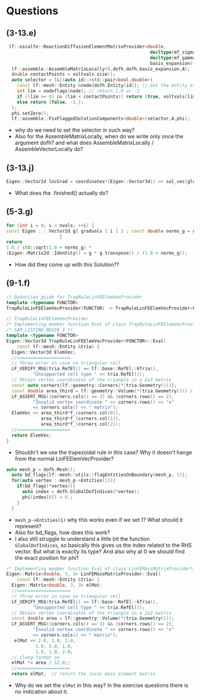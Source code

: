 # Questions
## (3-13.e) 
```C++
 lf::uscalfe::ReactionDiffusionElementMatrixProvider<double,
                                                      decltype(mf_sigma), 
                                                      decltype(mf_gamma)> 
                                                      basis_expansion(fe_space,mf_sigma,mf_gamma);
  lf::assemble::AssembleMatrixLocally(0,dofh,dofh,basis_expansion,A);
  double contactPoints = voltvals.size();
  auto selector = [&](auto id)->std::pair<bool,double>{
    const lf::mesh::Entity &node{dofh.Entity(id)}; // Get the entity of the node
    int lim = nodeflags(node); // return 1,0 or -1
    if ((lim >= 0) && (lim < contactPoints)) return {true, voltvals[lim]}; // If nodeflags values are valid return true
    else return {false, -1.}; 
  };
  phi.setZero();
  lf::assemble::FixFlaggedSolutionComponents<double>(selector,A,phi);
```
- why do we need to set the selector in such way?
- Also for the AssembleMatrixLocally, when do we write only once the argument dofh? and what does AssembleMatrixLocally / AssembleVectorLocally do?

## (3-13.j)
```C++
Eigen::Vector2d locGrad = coordinates*(Eigen::Vector3d() << sol_vec[globDof[0]],sol_vec[globDof[1]],sol_vec[globDof[2]]).finished();
``` 
- What does the .finished() actually do?

## (5-3.g)
```C++
for (int i = 0; i < nvals; ++i) {
const Eigen : : Vector2d g{ gradvals [ i ] } ; const double norms_g = g . squaredNorm ( ) ; Avals[i] =
                    }
return
1.0 / std::sqrt(1.0 + norms_g) *
(Eigen::Matrix2d::Identity() − g * g.transpose() / (1.0 + norms_g));
```
- How did they come up with this Solution??

## (9-1.f)
```C++
// Deduction guide for TrapRuleLinFEElemVecProvider
template <typename FUNCTOR>
TrapRuleLinFEElemVecProvider(FUNCTOR) -> TrapRuleLinFEElemVecProvider<FUNCTOR>;

// TrapRuleLinFEElemVecProvider
/* Implementing member function Eval of class TrapRuleLinFEElemVecProvider*/
/* SAM_LISTING_BEGIN_3 */
template <typename FUNCTOR>
Eigen::Vector3d TrapRuleLinFEElemVecProvider<FUNCTOR>::Eval(
    const lf::mesh::Entity &tria) {
  Eigen::Vector3d ElemVec;
  //====================
  // Throw error in case no triangular cell
  LF_VERIFY_MSG(tria.RefEl() == lf::base::RefEl::kTria(),
		  "Unsupported cell type " << tria.RefEl());
  // Obtain vertex coordinates of the triangle in a 2x3 matrix
  const auto corners{lf::geometry::Corners(*(tria.Geometry()))};
  const double area_third = lf::geometry::Volume(*(tria.Geometry())) / 3.0;
  LF_ASSERT_MSG((corners.cols() == 3) && (corners.rows() == 2),
		  "Invalid vertex coordinate " << corners.rows() << "x"
		  << corners.cols() << " matrix");
  ElemVec << area_third*f_(corners.col(0)),
             area_third*f_(corners.col(1)),
             area_third*f_(corners.col(2));
  //====================
  return ElemVec;
}
```

- Shouldn't we use the trapezoidal rule in this case? Why it doesn't hange from the normal LinFEElemVecProvider?

```C++
auto mesh_p = dofh.Mesh();
  auto bd_flags{lf::mesh::utils::flagEntitiesOnBoundary(mesh_p, 1)};
  for(auto vertex : mesh_p->Entities(1)){
    if(bd_flags(*vertex)){
      auto index = dofh.GlobalDofIndices(*vertex);
      phi(index[0]) = 0.;
    }
  }
```

- `mesh_p->Entities(1)` why this works even if we set 1? What should it represent?
- Also for bd_flags, how does this work?
- I also still struggle to understand a little bit the function `GlobalDofIndices`, so basically this gives us the index related to the RHS vector. But what is exactly its type? And also why at 0 we should find the exact position for phi?

```C++
/* Implementing member function Eval of class LinFEMassMatrixProvider*/
Eigen::Matrix<double, 3, 3> LinFEMassMatrixProvider::Eval(
    const lf::mesh::Entity &tria) {
  Eigen::Matrix<double, 3, 3> elMat;
  //====================
  // Throw error in case no triangular cell
  LF_VERIFY_MSG(tria.RefEl() == lf::base::RefEl::kTria(),
		  "Unsupported cell type " << tria.RefEl());
  // Obtain vertex coordinates of the triangle in a 2x3 matrix
  const double area = lf::geometry::Volume(*(tria.Geometry()));
  LF_ASSERT_MSG((corners.cols() == 3) && (corners.rows() == 2),
		  "Invalid vertex coordinate " << corners.rows() << "x"
		  << corners.cols() << " matrix");
   elMat << 2.0, 1.0, 1.0,
           1.0, 2.0, 1.0,
           1.0, 1.0, 2.0;
  // clang-format on
  elMat *= area / 12.0;;
  //====================
  return elMat;  // return the local mass element matrix
```

- Why do we set the `elMat` in this way? In the exercise questions there is no indication about it.

